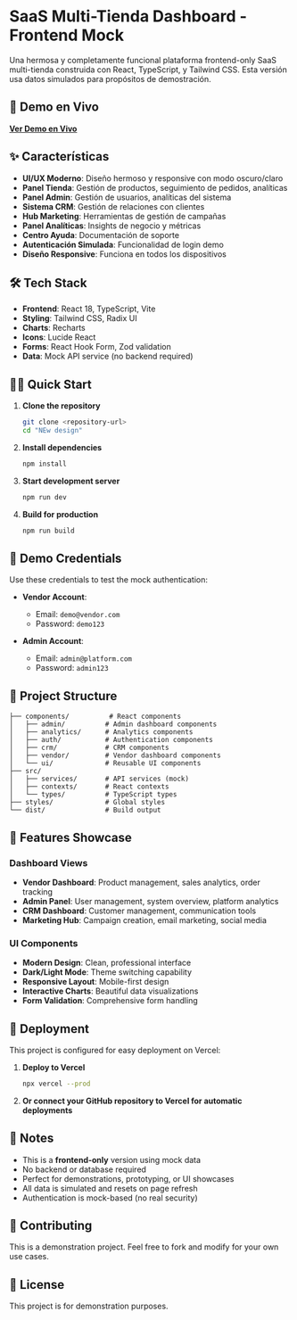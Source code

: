 # SaaS Multi-Tienda Dashboard - Frontend Mock

Una hermosa y completamente funcional plataforma frontend-only SaaS multi-tienda construida con React, TypeScript, y Tailwind CSS. Esta versión usa datos simulados para propósitos de demostración.

## 🚀 Demo en Vivo

**[Ver Demo en Vivo](https://griffe3-n9l5bxog2-mateotarape-gmailcoms-projects.vercel.app)**

## ✨ Características

- **UI/UX Moderno**: Diseño hermoso y responsive con modo oscuro/claro
- **Panel Tienda**: Gestión de productos, seguimiento de pedidos, analíticas
- **Panel Admin**: Gestión de usuarios, analíticas del sistema
- **Sistema CRM**: Gestión de relaciones con clientes
- **Hub Marketing**: Herramientas de gestión de campañas
- **Panel Analíticas**: Insights de negocio y métricas
- **Centro Ayuda**: Documentación de soporte
- **Autenticación Simulada**: Funcionalidad de login demo
- **Diseño Responsive**: Funciona en todos los dispositivos

## 🛠️ Tech Stack

- **Frontend**: React 18, TypeScript, Vite
- **Styling**: Tailwind CSS, Radix UI
- **Charts**: Recharts
- **Icons**: Lucide React
- **Forms**: React Hook Form, Zod validation
- **Data**: Mock API service (no backend required)

## 🏃‍♂️ Quick Start

1. **Clone the repository**
   ```bash
   git clone <repository-url>
   cd "NEw design"
   ```

2. **Install dependencies**
   ```bash
   npm install
   ```

3. **Start development server**
   ```bash
   npm run dev
   ```

4. **Build for production**
   ```bash
   npm run build
   ```

## 🔐 Demo Credentials

Use these credentials to test the mock authentication:

- **Vendor Account**: 
  - Email: `demo@vendor.com`
  - Password: `demo123`

- **Admin Account**:
  - Email: `admin@platform.com`
  - Password: `admin123`

## 📁 Project Structure

```
├── components/          # React components
│   ├── admin/          # Admin dashboard components
│   ├── analytics/      # Analytics components
│   ├── auth/           # Authentication components
│   ├── crm/            # CRM components
│   ├── vendor/         # Vendor dashboard components
│   └── ui/             # Reusable UI components
├── src/
│   ├── services/       # API services (mock)
│   ├── contexts/       # React contexts
│   └── types/          # TypeScript types
├── styles/             # Global styles
└── dist/               # Build output
```

## 🎨 Features Showcase

### Dashboard Views
- **Vendor Dashboard**: Product management, sales analytics, order tracking
- **Admin Panel**: User management, system overview, platform analytics
- **CRM Dashboard**: Customer management, communication tools
- **Marketing Hub**: Campaign creation, email marketing, social media

### UI Components
- **Modern Design**: Clean, professional interface
- **Dark/Light Mode**: Theme switching capability
- **Responsive Layout**: Mobile-first design
- **Interactive Charts**: Beautiful data visualizations
- **Form Validation**: Comprehensive form handling

## 🚀 Deployment

This project is configured for easy deployment on Vercel:

1. **Deploy to Vercel**
   ```bash
   npx vercel --prod
   ```

2. **Or connect your GitHub repository to Vercel for automatic deployments**

## 📝 Notes

- This is a **frontend-only** version using mock data
- No backend or database required
- Perfect for demonstrations, prototyping, or UI showcases
- All data is simulated and resets on page refresh
- Authentication is mock-based (no real security)

## 🤝 Contributing

This is a demonstration project. Feel free to fork and modify for your own use cases.

## 📄 License

This project is for demonstration purposes.